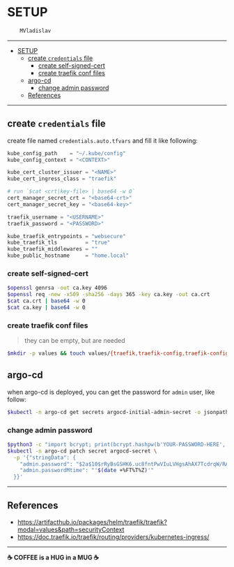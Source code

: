 # SETUP

```sh
    MVladislav
```

---

- [SETUP](#setup)
  - [create `credentials` file](#create-credentials-file)
    - [create self-signed-cert](#create-self-signed-cert)
    - [create traefik conf files](#create-traefik-conf-files)
  - [argo-cd](#argo-cd)
    - [change admin password](#change-admin-password)
  - [References](#references)

---

## create `credentials` file

create file named `credentials.auto.tfvars` and fill it like following:

```tf
kube_config_path    = "~/.kube/config"
kube_config_context = "<CONTEXT>"

kube_cert_cluster_issuer = "<NAME>"
kube_cert_ingress_class = "traefik"

# run `$cat <crt|key-file> | base64 -w 0`
cert_manager_secret_crt = "<base64-crt>"
cert_manager_secret_key = "<base64-key>"

traefik_username = "<USERNAME>"
traefik_password = "<PASSWORD>"

kube_traefik_entrypoints = "websecure"
kube_traefik_tls         = "true"
kube_traefik_middlewares = ""
kube_public_hostname     = "home.local"
```

### create self-signed-cert

```sh
$openssl genrsa -out ca.key 4096
$openssl req -new -x509 -sha256 -days 365 -key ca.key -out ca.crt
$cat ca.crt | base64 -w 0
$cat ca.key | base64 -w 0
```

### create traefik conf files

> they can be empty, but are needed

```sh
$mkdir -p values && touch values/{traefik,traefik-config,traefik-config-http,traefik-config-tcp,traefik-config-udp}.yaml
```

## argo-cd

when argo-cd is deployed, you can get the password for `admin` user, like follow:

```sh
$kubectl -n argo-cd get secrets argocd-initial-admin-secret -o jsonpath="{.data.password}" | base64 -d
```

### change admin password

```sh
$python3 -c "import bcrypt; print(bcrypt.hashpw(b'YOUR-PASSWORD-HERE', bcrypt.gensalt()).decode())"
$kubectl -n argo-cd patch secret argocd-secret \
  -p '{"stringData": {
    "admin.password": "$2a$10$rRyBsGSHK6.uc8fntPwVIuLVHgsAhAX7TcdrqW/RADU0uh7CaChLa",
    "admin.passwordMtime": "'$(date +%FT%T%Z)'"
  }}'
```

---

## References

- <https://artifacthub.io/packages/helm/traefik/traefik?modal=values&path=securityContext>
- <https://doc.traefik.io/traefik/routing/providers/kubernetes-ingress/>

---

**☕ COFFEE is a HUG in a MUG ☕**
